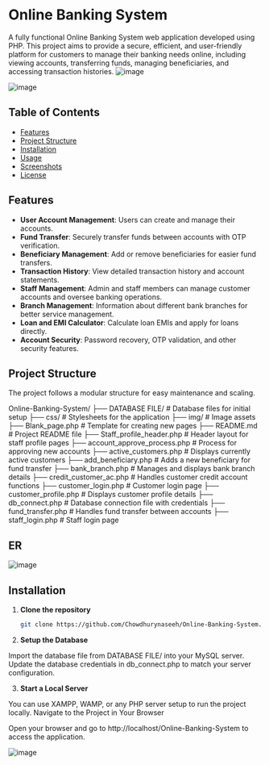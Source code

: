# Online Banking System
A fully functional Online Banking System web application developed using PHP. This project aims to provide a secure, efficient, and user-friendly platform for customers to manage their banking needs online, including viewing accounts, transferring funds, managing beneficiaries, and accessing transaction histories.
![image](https://github.com/user-attachments/assets/7e2d607e-2181-4895-a380-b8e227c0154b)

![image](https://github.com/user-attachments/assets/39eead62-21b9-4ccf-9564-73932d8f4c6b)

## Table of Contents
- [Features](#features)
- [Project Structure](#project-structure)
- [Installation](#installation)
- [Usage](#usage)
- [Screenshots](#screenshots)
- [License](#license)

## Features
- **User Account Management**: Users can create and manage their accounts.
- **Fund Transfer**: Securely transfer funds between accounts with OTP verification.
- **Beneficiary Management**: Add or remove beneficiaries for easier fund transfers.
- **Transaction History**: View detailed transaction history and account statements.
- **Staff Management**: Admin and staff members can manage customer accounts and oversee banking operations.
- **Branch Management**: Information about different bank branches for better service management.
- **Loan and EMI Calculator**: Calculate loan EMIs and apply for loans directly.
- **Account Security**: Password recovery, OTP validation, and other security features.

## Project Structure
The project follows a modular structure for easy maintenance and scaling.

Online-Banking-System/
├── DATABASE FILE/             # Database files for initial setup
├── css/                       # Stylesheets for the application
├── img/                       # Image assets
├── Blank_page.php             # Template for creating new pages
├── README.md                  # Project README file
├── Staff_profile_header.php   # Header layout for staff profile pages
├── account_approve_process.php # Process for approving new accounts
├── active_customers.php       # Displays currently active customers
├── add_beneficiary.php        # Adds a new beneficiary for fund transfer
├── bank_branch.php            # Manages and displays bank branch details
├── credit_customer_ac.php     # Handles customer credit account functions
├── customer_login.php         # Customer login page
├── customer_profile.php       # Displays customer profile details
├── db_connect.php             # Database connection file with credentials
├── fund_transfer.php          # Handles fund transfer between accounts
├── staff_login.php            # Staff login page

## ER
![image](https://github.com/user-attachments/assets/1d5aeb03-4137-4f95-9235-7b133b45f32b)


## Installation

1. **Clone the repository**  
   ```bash
   git clone https://github.com/Chowdhurynaseeh/Online-Banking-System.git

2. **Setup the Database**

Import the database file from DATABASE FILE/ into your MySQL server.
Update the database credentials in db_connect.php to match your server configuration.

3. **Start a Local Server**

You can use XAMPP, WAMP, or any PHP server setup to run the project locally.
Navigate to the Project in Your Browser

Open your browser and go to http://localhost/Online-Banking-System to access the application.

![image](https://github.com/user-attachments/assets/a89f877a-c533-4778-8829-326862521b6b)


